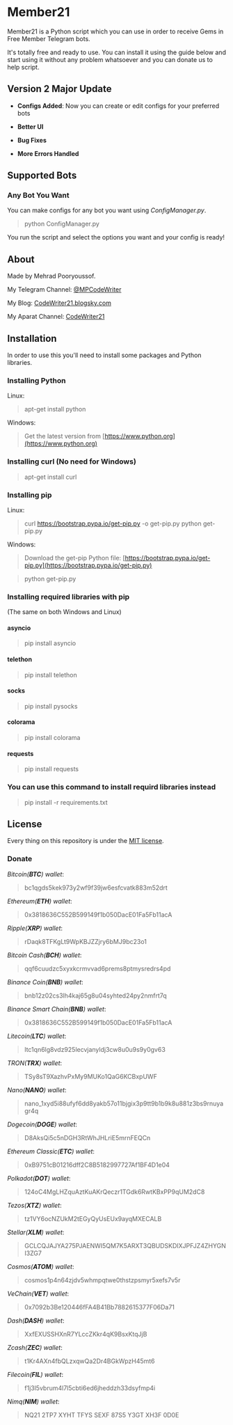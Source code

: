 
# Member21

Member21 is a Python script which you can use in order to receive Gems in Free Member Telegram bots.

It's totally free and ready to use. You can install it using the guide below and start using it without any problem whatsoever and you can donate us to help script.

## Version 2 Major Update

- **Configs Added**: Now you can create or edit configs for your preferred bots

- **Better UI**

- **Bug Fixes**

- **More Errors Handled**

## Supported Bots

### Any Bot You Want

You can make configs for any bot you want using *ConfigManager.py*.

> python ConfigManager.py

You run the script and select the options you want and your config is ready!

## About

Made by Mehrad Pooryoussof.

My Telegram Channel: [@MPCodeWriter](https://t.me/CodeWriter21)

My Blog: [CodeWriter21.blogsky.com](http://CodeWriter21.blogsky.com)

My Aparat Channel: [CodeWriter21](https://www.aparat.com/CodeWriter21)

## Installation

In order to use this you'll need to install some packages and Python libraries.

### Installing Python

Linux:
> apt-get install python

Windows:
> Get the latest version from [https://www.python.org](https://www.python.org)

### Installing curl (No need for Windows)

> apt-get install curl

### Installing pip

Linux:
> curl https://bootstrap.pypa.io/get-pip.py -o get-pip.py
> python get-pip.py

Windows:
> Download the get-pip Python file: [https://bootstrap.pypa.io/get-pip.py](https://bootstrap.pypa.io/get-pip.py)

> python get-pip.py

### Installing required libraries with pip 
(The same on both Windows and Linux)

#### asyncio

> pip install asyncio

#### telethon

> pip install telethon

#### socks

> pip install pysocks

#### colorama

> pip install colorama

#### requests

> pip install requests

### You can use this command to install requird libraries instead

> pip install -r requirements.txt

## License

Every thing on this repository is under the [MIT license](https://en.wikipedia.org/wiki/MIT_License).

### Donate
*Bitcoin(**BTC**) wallet*:
> bc1qgds5kek973y2wf9f39jw6esfcvatk883m52drt

*Ethereum(**ETH**) wallet*:
> 0x3818636C552B599149f1b050DacE01Fa5Fb11acA

*Ripple(**XRP**) wallet*:
> rDaqk8TFKgLt9WpKBJZZjry6bMJ9bc23o1

*Bitcoin Cash(**BCH**) wallet*:
> qqf6cuudzc5xyxkcrmvvad6prems8ptmysredrs4pd

*Binance Coin(**BNB**) wallet*:
> bnb12z02cs3lh4kaj65g8u04syhted24py2nmfrt7q

*Binance Smart Chain(**BNB**) wallet*:
> 0x3818636C552B599149f1b050DacE01Fa5Fb11acA

*Litecoin(**LTC**) wallet*:
> ltc1qn6lg8vdz925lecvjanyldj3cw8u0u9s9y0gv63

*TRON(**TRX**) wallet*:
> TSy8sT9XazhvPxMy9MUKo1QaG6KCBxpUWF

*Nano(**NANO**) wallet*:
> nano_1xyd5i88ufyf6dd8yakb57o11bjgix3p9tt9b1b9k8u881z3bs9rnuyagr4q

*Dogecoin(**DOGE**) wallet*:
> D8AksQi5c5nDGH3RtWhJHLriE5mrnFEQCn

*Ethereum Classic(**ETC**) wallet*:
> 0xB9751cB01216dff2C8B5182997727Af1BF4D1e04

*Polkadot(**DOT**) wallet*:
> 124oC4MgLHZquAztKuAKrQeczr1TGdk6RwtKBxPP9qUM2dC8

*Tezos(**XTZ**) wallet*:
> tz1VY6ocNZUkM2tEGyQyUsEUx9ayqMXECALB

*Stellar(**XLM**) wallet*:
> GCLCQJAJYA275PJAENWI5QM7K5ARXT3QBUDSKDIXJPFJZ4ZHYGNI3ZG7

*Cosmos(**ATOM**) wallet*:
> cosmos1p4n64zjdv5whmpqtwe0thstzpsmyr5xefs7v5r

*VeChain(**VET**) wallet*:
> 0x7092b3Be120446fFA4B41Bb7882615377F06Da71

*Dash(**DASH**) wallet*:
> XxfEXUSSHXnR7YLccZKkr4qK9BsxKtqJjB

*Zcash(**ZEC**) wallet*:
> t1Kr4AXn4fbQLzxqwQa2Dr4BGkWpzH45mt6

*Filecoin(**FIL**) wallet*:
> f1j3l5vbrum4l7l5cbti6ed6jheddzh33dsyfmp4i

*Nimq(**NIM**) wallet*:
> NQ21 2TP7 XYHT TFYS SEXF 87S5 Y3GT XH3F 0D0E

